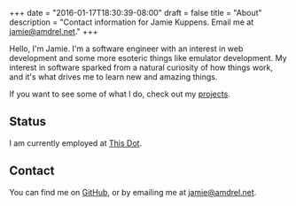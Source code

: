 +++
date = "2016-01-17T18:30:39-08:00"
draft = false
title = "About"
description = "Contact information for Jamie Kuppens. Email me at jamie@amdrel.net."
+++

Hello, I'm Jamie. I'm a software engineer with an interest in web development
and some more esoteric things like emulator development. My interest in software
sparked from a natural curiosity of how things work, and it's what drives me to
learn new and amazing things.

If you want to see some of what I do, check out my [projects](/projects).

## Status

I am currently employed at [This Dot](https://thisdot.co/).

## Contact

You can find me on [GitHub,](https://github.com/Amdrel) or by emailing me at
[jamie@amdrel.net](mailto:jamie@amdrel.net).

